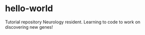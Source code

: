 # hello-world
Tutorial repository
Neurology resident. Learning to code to work on discovering new genes!
